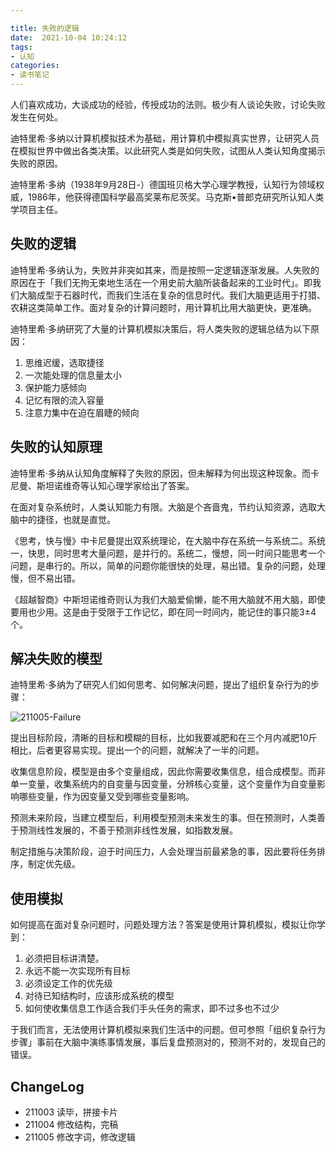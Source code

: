 ```yaml
---

title: 失败的逻辑
date:  2021-10-04 10:24:12
tags: 
- 认知
categories: 
- 读书笔记
---
```


人们喜欢成功，大谈成功的经验，传授成功的法则。极少有人谈论失败，讨论失败发生在何处。

<!--more-->

迪特里希·多纳以计算机模拟技术为基础，用计算机中模拟真实世界，让研究人员在模拟世界中做出各类决策。以此研究人类是如何失败，试图从人类认知角度揭示失败的原因。

迪特里希·多纳（1938年9月28日-）德国班贝格大学心理学教授，认知行为领域权威，1986年，他获得德国科学最高奖莱布尼茨奖。马克斯•普郎克研究所认知人类学项目主任。

## 失败的逻辑

迪特里希·多纳认为，失败并非突如其来，而是按照一定逻辑逐渐发展。人失败的原因在于「我们无拘无束地生活在一个用史前大脑所装备起来的工业时代」。即我们大脑成型于石器时代，而我们生活在复杂的信息时代。我们大脑更适用于打猎、农耕这类简单工作。面对复杂的计算问题时，用计算机比用大脑更快，更准确。

迪特里希·多纳研究了大量的计算机模拟决策后，将人类失败的逻辑总结为以下原因：

1. 思维迟缓，选取捷径
2. 一次能处理的信息量太小
3. 保护能力感倾向
4. 记忆有限的流入容量
5. 注意力集中在迫在眉睫的倾向

## 失败的认知原理

迪特里希·多纳从认知角度解释了失败的原因，但未解释为何出现这种现象。而卡尼曼、斯坦诺维奇等认知心理学家给出了答案。

在面对复杂系统时，人类认知能力有限。大脑是个吝啬鬼，节约认知资源，选取大脑中的捷径，也就是直觉。

《思考，快与慢》中卡尼曼提出双系统理论，在大脑中存在系统一与系统二。系统一，快思，同时思考大量问题，是并行的。系统二，慢想，同一时间只能思考一个问题，是串行的。所以，简单的问题你能很快的处理，易出错。复杂的问题，处理慢，但不易出错。

《超越智商》中斯坦诺维奇则认为我们大脑爱偷懒，能不用大脑就不用大脑，即使要用也少用。这是由于受限于工作记忆，即在同一时间内，能记住的事只能3±4个。

## 解决失败的模型

迪特里希·多纳为了研究人们如何思考、如何解决问题，提出了组织复杂行为的步骤：

![211005-Failure](https://blgo-1258469251.image.myqcloud.com/211005-Failure.png?imageMogr2/strip/thumbnail/800x)

提出目标阶段，清晰的目标和模糊的目标，比如我要减肥和在三个月内减肥10斤相比，后者更容易实现。提出一个的问题，就解决了一半的问题。

收集信息阶段，模型是由多个变量组成，因此你需要收集信息，组合成模型。而非单一变量，收集系统内的自变量与因变量，分辨核心变量，这个变量作为自变量影响哪些变量，作为因变量又受到哪些变量影响。

预测未来阶段，当建立模型后，利用模型预测未来发生的事。但在预测时，人类善于预测线性发展的，不善于预测非线性发展，如指数发展。

制定措施与决策阶段，迫于时间压力，人会处理当前最紧急的事，因此要将任务排序，制定优先级。

## 使用模拟

如何提高在面对复杂问题时，问题处理方法？答案是使用计算机模拟，模拟让你学到：

1. 必须把目标讲清楚。
2. 永远不能一次实现所有目标
3. 必须设定工作的优先级
4. 对待已知结构时，应该形成系统的模型
5. 如何使收集信息工作适合我们手头任务的需求，即不过多也不过少

于我们而言，无法使用计算机模拟来我们生活中的问题。但可参照「组织复杂行为步骤」事前在大脑中演练事情发展，事后复盘预测对的，预测不对的，发现自己的错误。

## ChangeLog
- 211003 读毕，拼接卡片
- 211004 修改结构，完稿
- 211005 修改字词，修改逻辑


